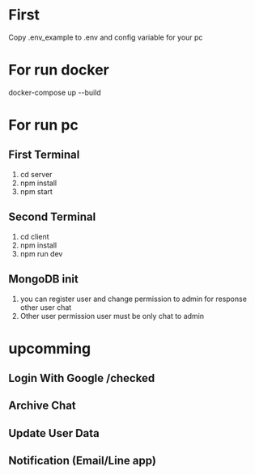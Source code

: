 # First 
Copy .env_example to .env and config variable for your pc

# For run docker
docker-compose up --build

# For run pc

## First Terminal
1. cd server
2. npm install
3. npm start

## Second Terminal
1. cd client
2. npm install
3. npm run dev

## MongoDB init 
1. you can register user and change permission to admin for response other user chat
2. Other user permission user must be only chat to admin

# upcomming

## Login With Google /checked
## Archive Chat
## Update User Data
## Notification (Email/Line app)